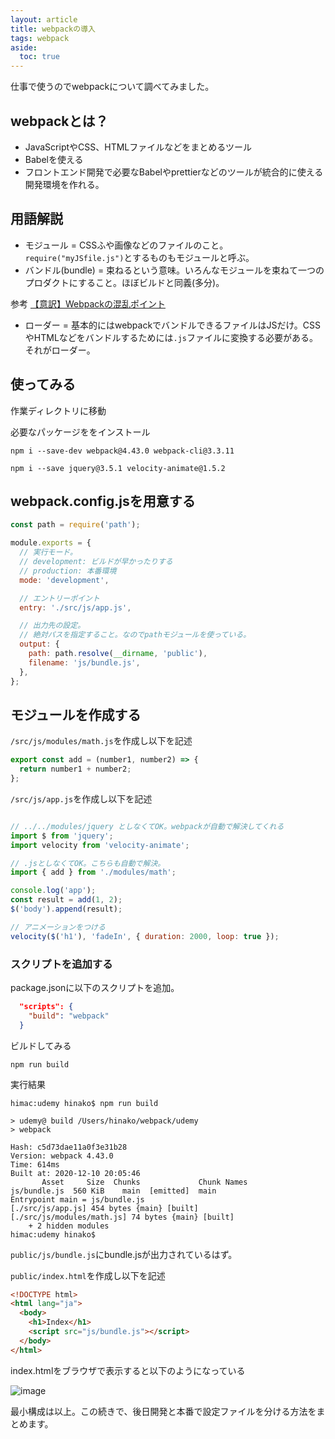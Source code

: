 ```yaml
---
layout: article
title: webpackの導入
tags: webpack
aside:
  toc: true
---
```


仕事で使うのでwebpackについて調べてみました。


## webpackとは？

- JavaScriptやCSS、HTMLファイルなどをまとめるツール
- Babelを使える
- フロントエンド開発で必要なBabelやprettierなどのツールが統合的に使える開発環境を作れる。

## 用語解説

- モジュール = CSSふや画像などのファイルのこと。`require("myJSfile.js")`とするものもモジュールと呼ぶ。
- バンドル(bundle) = 束ねるという意味。いろんなモジュールを束ねて一つのプロダクトにすること。ほぼビルドと同義(多分)。

参考
[【意訳】Webpackの混乱ポイント](https://qiita.com/chuck0523/items/caacbf4137642cb175ec)

- ローダー = 基本的にはwebpackでバンドルできるファイルはJSだけ。CSSやHTMLなどをバンドルするためには`.js`ファイルに変換する必要がある。それがローダー。


## 使ってみる

作業ディレクトリに移動

必要なパッケージををインストール
```
npm i --save-dev webpack@4.43.0 webpack-cli@3.3.11
```

```
npm i --save jquery@3.5.1 velocity-animate@1.5.2
```


## webpack.config.jsを用意する

```js
const path = require('path');

module.exports = {
  // 実行モード。
  // development: ビルドが早かったりする
  // production: 本番環境
  mode: 'development',

  // エントリーポイント
  entry: './src/js/app.js',

  // 出力先の設定。
  // 絶対パスを指定すること。なのでpathモジュールを使っている。
  output: {
    path: path.resolve(__dirname, 'public'),
    filename: 'js/bundle.js',
  },
};
```

## モジュールを作成する

`/src/js/modules/math.js`を作成し以下を記述

```js
export const add = (number1, number2) => {
  return number1 + number2;
};
```

`/src/js/app.js`を作成し以下を記述

```js

// ../../modules/jquery としなくてOK。webpackが自動で解決してくれる
import $ from 'jquery';
import velocity from 'velocity-animate';

// .jsとしなくてOK。こちらも自動で解決。
import { add } from './modules/math';

console.log('app');
const result = add(1, 2);
$('body').append(result);

// アニメーションをつける
velocity($('h1'), 'fadeIn', { duration: 2000, loop: true });

```

### スクリプトを追加する

package.jsonに以下のスクリプトを追加。

```json
  "scripts": {
    "build": "webpack"
  }
```

ビルドしてみる

```
npm run build
```

実行結果

```
himac:udemy hinako$ npm run build

> udemy@ build /Users/hinako/webpack/udemy
> webpack

Hash: c5d73dae11a0f3e31b28
Version: webpack 4.43.0
Time: 614ms
Built at: 2020-12-10 20:05:46
       Asset     Size  Chunks             Chunk Names
js/bundle.js  560 KiB    main  [emitted]  main
Entrypoint main = js/bundle.js
[./src/js/app.js] 454 bytes {main} [built]
[./src/js/modules/math.js] 74 bytes {main} [built]
    + 2 hidden modules
himac:udemy hinako$
```

`public/js/bundle.js`にbundle.jsが出力されているはず。


`public/index.html`を作成し以下を記述

```html
<!DOCTYPE html>
<html lang="ja">
  <body>
    <h1>Index</h1>
    <script src="js/bundle.js"></script>
  </body>
</html>
```

index.htmlをブラウザで表示すると以下のようになっている

![image](https://user-images.githubusercontent.com/44778704/101784062-6137f380-3b3e-11eb-907e-b7d35426eee0.png)


最小構成は以上。この続きで、後日開発と本番で設定ファイルを分ける方法をまとめます。


